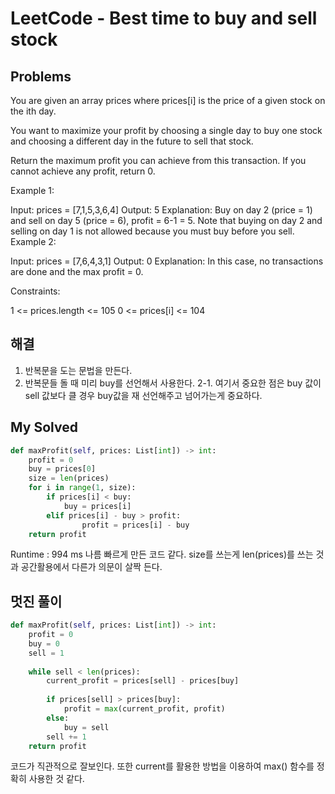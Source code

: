 # LeetCode - Best time to buy and sell stock

## Problems
You are given an array prices where prices[i] is the price of a given stock on the ith day.

You want to maximize your profit by choosing a single day to buy one stock and choosing a different day in the future to sell that stock.

Return the maximum profit you can achieve from this transaction. If you cannot achieve any profit, return 0.

 

Example 1:

Input: prices = [7,1,5,3,6,4]
Output: 5
Explanation: Buy on day 2 (price = 1) and sell on day 5 (price = 6), profit = 6-1 = 5.
Note that buying on day 2 and selling on day 1 is not allowed because you must buy before you sell.
Example 2:

Input: prices = [7,6,4,3,1]
Output: 0
Explanation: In this case, no transactions are done and the max profit = 0.
 

Constraints:

1 <= prices.length <= 105
0 <= prices[i] <= 104

## 해결
1. 반복문을 도는 문법을 만든다.
2. 반복문들 돌 때 미리 buy를 선언해서 사용한다.
  2-1. 여기서 중요한 점은 buy 값이 sell 값보다 클 경우 buy값을 재 선언해주고 넘어가는게 중요하다.


## My Solved

```py
def maxProfit(self, prices: List[int]) -> int:
    profit = 0
    buy = prices[0]
    size = len(prices)
    for i in range(1, size):
        if prices[i] < buy:
            buy = prices[i]
        elif prices[i] - buy > profit:
                profit = prices[i] - buy
    return profit
```

Runtime : 994 ms
나름 빠르게 만든 코드 같다. size를 쓰는게 len(prices)를 쓰는 것과 공간활용에서 다른가 의문이 살짝 든다.

## 멋진 풀이

```py
def maxProfit(self, prices: List[int]) -> int:
    profit = 0
    buy = 0
    sell = 1
    
    while sell < len(prices):
        current_profit = prices[sell] - prices[buy]
        
        if prices[sell] > prices[buy]:
            profit = max(current_profit, profit)
        else:
            buy = sell
        sell += 1
    return profit
```

코드가 직관적으로 잘보인다. 또한 current를 활용한 방법을 이용하여 max() 함수를 정확히 사용한 것 같다.